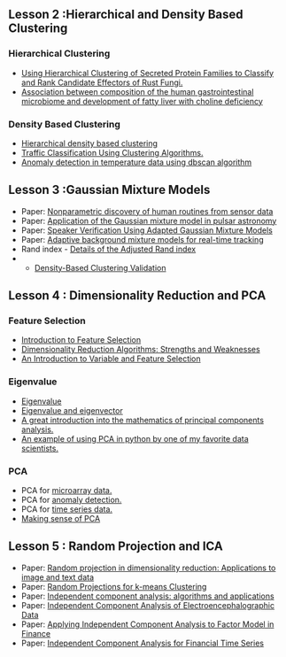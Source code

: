 
## Lesson 2 :Hierarchical and Density Based Clustering
### Hierarchical Clustering
- [Using Hierarchical Clustering of Secreted Protein Families to Classify and Rank Candidate Effectors of Rust Fungi.](https://journals.plos.org/plosone/article?id=10.1371/journal.pone.0029847)
- [Association between composition of the human gastrointestinal microbiome and development of fatty liver with choline deficiency](https://pubmed.ncbi.nlm.nih.gov/21129376/)

### Density Based Clustering
- [Hierarchical density based clustering](https://www.researchgate.net/publication/315508524_hdbscan_Hierarchical_density_based_clustering)
- [Traffic Classification Using Clustering Algorithms.](https://conferences.sigcomm.org/sigcomm/2006/papers/minenet-01.pdf)
- [Anomaly detection in temperature data using dbscan algorithm](https://ieeexplore.ieee.org/abstract/document/5946052)

## Lesson 3 :Gaussian Mixture Models
- Paper: [Nonparametric discovery of human routines from sensor data ](http://www.ai.mit.edu/projects/vsam/Publications/stauffer_cvpr98_track.pdf)
- Paper: [Application of the Gaussian mixture model in pulsar astronomy](https://citeseerx.ist.psu.edu/viewdoc/download?doi=10.1.1.117.338&rep=rep1&type=pdf)
- Paper: [Speaker Verification Using Adapted Gaussian Mixture Models](https://arxiv.org/abs/1205.6221)
- Paper: [Adaptive background mixture models for real-time tracking](https://citeseerx.ist.psu.edu/viewdoc/download?doi=10.1.1.681.3152&rep=rep1&type=pdf)
- Rand index - [Details of the Adjusted Rand index](http://faculty.washington.edu/kayee/pca/supp.pdf)
- - [Density-Based Clustering Validation](https://citeseerx.ist.psu.edu/viewdoc/download;jsessionid=83C3BD5E078B1444CB26E243975507E1?doi=10.1.1.707.9034&rep=rep1&type=pdf)

## Lesson 4 : Dimensionality Reduction and PCA
### Feature Selection
- [Introduction to Feature Selection ](https://www.analyticsvidhya.com/blog/2016/12/introduction-to-feature-selection-methods-with-an-example-or-how-to-select-the-right-variables/)
- [Dimensionality Reduction Algorithms: Strengths and Weaknesses](https://elitedatascience.com/dimensionality-reduction-algorithms)
- [An Introduction to Variable and Feature Selection](http://www.ai.mit.edu/projects/jmlr/papers/volume3/guyon03a/source/old/guyon03a.pdf)

### Eigenvalue

- [Eigenvalue](https://mathworld.wolfram.com/Eigenvalue.html)
- [Eigenvalue and eigenvector](https://www.mathsisfun.com/algebra/eigenvalue.html)
- [A great introduction into the mathematics of principal components analysis.](http://www.cs.otago.ac.nz/cosc453/student_tutorials/principal_components.pdf)
- [An example of using PCA in python by one of my favorite data scientists.](https://sebastianraschka.com/Articles/2015_pca_in_3_steps.html)

### PCA
- PCA for [microarray data.](https://citeseerx.ist.psu.edu/viewdoc/download?doi=10.1.1.853.2380&rep=rep1&type=pdf)
- PCA for [anomaly detection.](https://arxiv.org/pdf/1801.01571.pdf)
- PCA for [time series data.](https://www.ncbi.nlm.nih.gov/pmc/articles/PMC2669932/)
- [Making sense of PCA](https://stats.stackexchange.com/questions/2691/making-sense-of-principal-component-analysis-eigenvectors-eigenvalues)

## Lesson 5 : Random Projection and ICA
- Paper: [Random projection in dimensionality reduction: Applications to image and text data](https://citeseerx.ist.psu.edu/viewdoc/download?doi=10.1.1.76.8124&rep=rep1&type=pdf)
- Paper: [Random Projections for k-means Clustering](https://proceedings.neurips.cc/paper/2010/file/73278a4a86960eeb576a8fd4c9ec6997-Paper.pdf)
- Paper: [Independent component analysis: algorithms and applications](https://citeseerx.ist.psu.edu/viewdoc/download?doi=10.1.1.322.679&rep=rep1&type=pdf)
- Paper: [Independent Component Analysis of Electroencephalographic Data](https://proceedings.neurips.cc/paper/1995/file/754dda4b1ba34c6fa89716b85d68532b-Paper.pdf)
- Paper: [Applying Independent Component Analysis to Factor Model in Finance](https://www.semanticscholar.org/paper/Applying-Independent-Component-Analysis-to-Factor-Cha-Chan/a34be08a20eba7523600203a32abb026a8dd85a3?p2df)
- Paper: [Independent Component Analysis for Financial Time Series](https://ieeexplore.ieee.org/document/882456)


